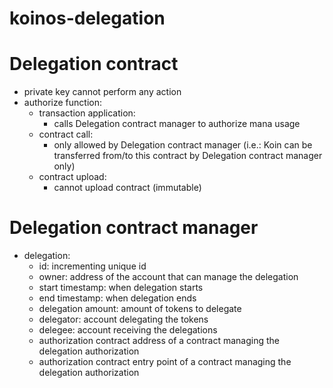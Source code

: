 # koinos-delegation

# Delegation contract
- private key cannot perform any action
- authorize function:
    - transaction application:
        - calls Delegation contract manager to authorize mana usage
    - contract call:
        - only allowed by Delegation contract manager (i.e.: Koin can be transferred from/to this contract by Delegation contract manager only)
    - contract upload:
        - cannot upload contract (immutable)

# Delegation contract manager
- delegation:
    - id: incrementing unique id
    - owner: address of the account that can manage the delegation
    - start timestamp: when delegation starts
    - end timestamp: when delegation ends
    - delegation amount: amount of tokens to delegate
    - delegator: account delegating the tokens
    - delegee: account receiving the delegations
    - authorization contract address of a contract managing the delegation authorization
    - authorization contract entry point of a contract managing the delegation authorization